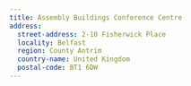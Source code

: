 ```yaml
---
title: Assembly Buildings Conference Centre
address:
  street-address: 2-10 Fisherwick Place
  locality: Belfast
  region: County Antrim
  country-name: United Kingdom
  postal-code: BT1 6DW
---
```

